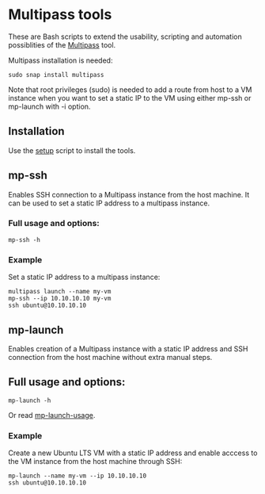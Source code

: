 # Multipass tools
These are Bash scripts to extend the usability, scripting and automation possiblities of the [Multipass](https://multipass.run/) tool.

Multipass installation is needed:
```
sudo snap install multipass
```
Note that root privileges (sudo) is needed to add a route from host to a VM instance when you want to set a static IP to the VM using either mp-ssh or mp-launch with -i option.

## Installation

Use the [setup](../README.md#setup) script to install the tools.

## mp-ssh
Enables SSH connection to a Multipass instance from the host machine.
It can be used to set a static IP address to a multipass instance.

### Full usage and options:
```
mp-ssh -h
```

### Example
Set a static IP address to a multipass instance:
```
multipass launch --name my-vm
mp-ssh --ip 10.10.10.10 my-vm
ssh ubuntu@10.10.10.10
```

## mp-launch
Enables creation of a Multipass instance with a static IP address and SSH connection from the host machine without extra manual steps.

## Full usage and options:
```
mp-launch -h
```
Or read [mp-launch-usage](mp-launch-usage).

### Example
Create a new Ubuntu LTS VM with a static IP address and enable acccess to the VM instance from the host machine through SSH:
```
mp-launch --name my-vm --ip 10.10.10.10
ssh ubuntu@10.10.10.10
```

